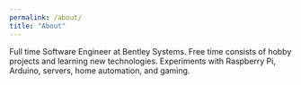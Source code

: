 ```yaml
---
permalink: /about/
title: "About"
---
```


Full time Software Engineer at Bentley Systems. Free time consists of hobby projects and learning new technologies. Experiments with Raspberry Pi, Arduino, servers, home automation, and gaming. 